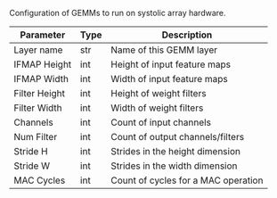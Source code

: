 Configuration of GEMMs to run on systolic array hardware.

| Parameter     | Type   | Description |
| ------------- | ------ | ----------- |
| Layer name    | str    | Name of this GEMM layer |
| IFMAP Height  | int    | Height of input feature maps |
| IFMAP Width   | int    | Width of input feature maps |
| Filter Height | int    | Height of weight filters |
| Filter Width  | int    | Width of weight filters |
| Channels      | int    | Count of input channels |
| Num Filter    | int    | Count of output channels/filters |
| Stride H      | int    | Strides in the height dimension |
| Stride W      | int    | Strides in the width dimension |
| MAC Cycles    | int    | Count of cycles for a MAC operation |
